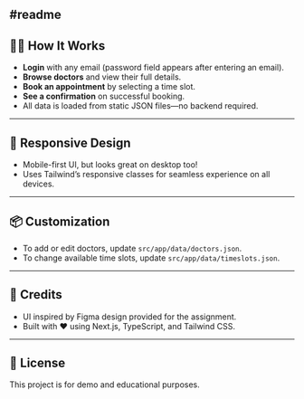 #readme
---

## 🧑‍💻 How It Works

- **Login** with any email (password field appears after entering an email).
- **Browse doctors** and view their full details.
- **Book an appointment** by selecting a time slot.
- **See a confirmation** on successful booking.
- All data is loaded from static JSON files—no backend required.

---

## 📱 Responsive Design

- Mobile-first UI, but looks great on desktop too!
- Uses Tailwind’s responsive classes for seamless experience on all devices.

---

## 📦 Customization

- To add or edit doctors, update `src/app/data/doctors.json`.
- To change available time slots, update `src/app/data/timeslots.json`.

---

## 🙌 Credits

- UI inspired by Figma design provided for the assignment.
- Built with ❤️ using Next.js, TypeScript, and Tailwind CSS.

---

## 📝 License

This project is for demo and educational purposes.

